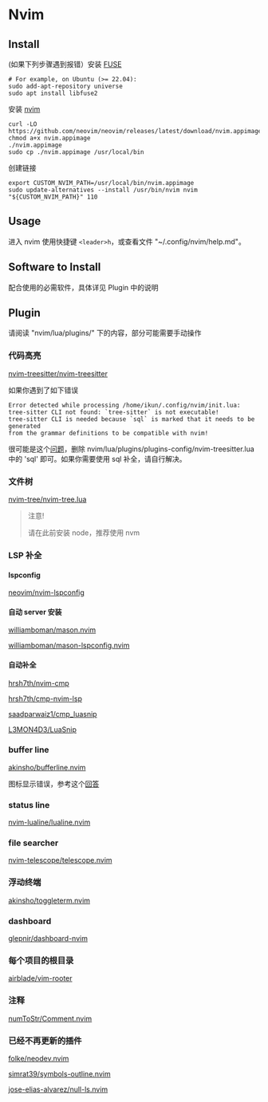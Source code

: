 # Nvim

## Install

(如果下列步骤遇到报错）安装 [FUSE](https://github.com/AppImage/AppImageKit/wiki/FUSE)

```
# For example, on Ubuntu (>= 22.04):
sudo add-apt-repository universe
sudo apt install libfuse2
```

安装 [nvim](https://github.com/neovim/neovim/wiki/Installing-Neovim#appimage-universal-linux-package)


```
curl -LO https://github.com/neovim/neovim/releases/latest/download/nvim.appimage
chmod a+x nvim.appimage
./nvim.appimage
sudo cp ./nvim.appimage /usr/local/bin
```

创建链接

```
export CUSTOM_NVIM_PATH=/usr/local/bin/nvim.appimage
sudo update-alternatives --install /usr/bin/nvim nvim "${CUSTOM_NVIM_PATH}" 110
```

## Usage

进入 nvim 使用快捷键 `<leader>h`，或查看文件 "~/.config/nvim/help.md"。

## Software to Install

配合使用的必需软件，具体详见 Plugin 中的说明

## Plugin

请阅读 "nvim/lua/plugins/" 下的内容，部分可能需要手动操作

### 代码高亮

[nvim-treesitter/nvim-treesitter](https://github.com/nvim-treesitter/nvim-treesitter)

如果你遇到了如下错误

```
Error detected while processing /home/ikun/.config/nvim/init.lua:
tree-sitter CLI not found: `tree-sitter` is not executable!
tree-sitter CLI is needed because `sql` is marked that it needs to be generated
from the grammar definitions to be compatible with nvim!
```

很可能是这个[问题](https://github.com/nvim-treesitter/nvim-treesitter/issues/2064)，删除 nvim/lua/plugins/plugins-config/nvim-treesitter.lua 中的 'sql' 即可。如果你需要使用 sql 补全，请自行解决。

### 文件树

[nvim-tree/nvim-tree.lua](https://github.com/nvim-tree/nvim-tree.lua)

> 注意!
>
> 请在此前安装 node，推荐使用 nvm

### LSP 补全

#### lspconfig

[neovim/nvim-lspconfig](https://github.com/neovim/nvim-lspconfig)

#### 自动 server 安装

[williamboman/mason.nvim](https://github.com/williamboman/mason.nvim)

[williamboman/mason-lspconfig.nvim](https://github.com/williamboman/mason-lspconfig.nvim)

#### 自动补全

[hrsh7th/nvim-cmp](https://github.com/hrsh7th/nvim-cmp)

[hrsh7th/cmp-nvim-lsp](https://github.com/hrsh7th/cmp-nvim-lsp)

[saadparwaiz1/cmp_luasnip](https://github.com/saadparwaiz1/cmp_luasnip)

[L3MON4D3/LuaSnip](https://github.com/L3MON4D3/LuaSnip)

### buffer line

[akinsho/bufferline.nvim](https://github.com/akinsho/bufferline.nvim)

图标显示错误，参考这个[回答](https://zhuanlan.zhihu.com/p/586443435)

### status line

[nvim-lualine/lualine.nvim](https://github.com/nvim-lualine/lualine.nvim)

### file searcher

[nvim-telescope/telescope.nvim](https://github.com/nvim-telescope/telescope.nvim)

### 浮动终端

[akinsho/toggleterm.nvim](https://github.com/akinsho/toggleterm.nvim)

### dashboard

[glepnir/dashboard-nvim](https://github.com/glepnir/dashboard-nvim)

### 每个项目的根目录

[airblade/vim-rooter](https://github.com/airblade/vim-rooter)

### 注释

[numToStr/Comment.nvim](https://github.com/numToStr/Comment.nvim)

### 已经不再更新的插件

[folke/neodev.nvim](https://github.com/folke/neodev.nvim)

[simrat39/symbols-outline.nvim](https://github.com/simrat39/symbols-outline.nvim)

[jose-elias-alvarez/null-ls.nvim](https://github.com/jose-elias-alvarez/null-ls.nvim)
